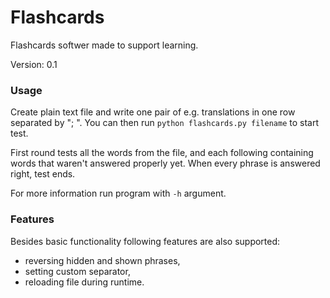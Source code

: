 # Flashcards
Flashcards softwer made to support learning.

Version: 0.1
### Usage
Create plain text file and write one pair of e.g. translations in one row separated by "; ".
You can then run `python flashcards.py filename` to start test.

First round tests all the words from the file, and each following containing words that waren't answered properly yet. When every phrase is answered right, test ends.

For more information run program with `-h` argument.
### Features
Besides basic functionality following features are also supported:
* reversing hidden and shown phrases,
* setting custom separator,
* reloading file during runtime.
